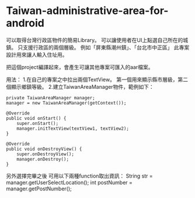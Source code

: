 # Taiwan-administrative-area-for-android
可以取得台灣行政區物件的簡易Library。
可以讓使用者在UI上點選自己所在的城鎮。
只支援行政區的兩個層級。
例如「屏東縣潮州鎮」、「台北市中正區」
此專案設計用來讓人輸入住址用。

把這個project編譯起來，會產生可讓其他專案可匯入的aar檔案。

用法：
1.在自己的專案之中拉出兩個TextView。
第一個用來顯示縣市層級，第二個顯示鄉鎮等級。
2.建立TaiwanAreaManager物件，範例如下：

	private TaiwanAreaManager manager;
	manager = new TaiwanAreaManager(getContext());

	@Override
	public void onStart() {
		super.onStart();
		manager.initTextView(textView1, textView2);
	}

	@Override
	public void onDestroyView() {
		super.onDestroyView();
		manager.onDestroy();
	}

另外選擇完畢之後
可用以下兩種function取出資訊：
	String str = manager.getUserSelectLocation();
	int postNumber = manager.getPostNumber();
